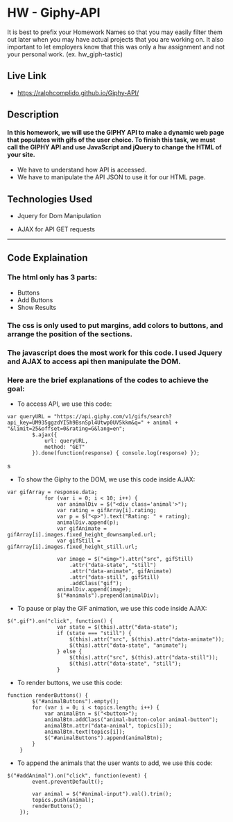 # HW -  Giphy-API
It is best to prefix your Homework Names so that you may easily filter them out later when you may have actual projects that you are working on. It also important to let employers know that this was only a hw assignment and not your personal work. (ex. hw_giph-tastic)



## Live Link
 
  - https://ralphcomplido.github.io/Giphy-API/




## Description

#### In this homework, we will use the GIPHY API to make a dynamic web page that populates with gifs of  the user choice. To finish this task, we must call the GIPHY API and use JavaScript and jQuery to change the HTML of your site. 


- We have to understand how API is accessed.
- We have to manipulate the API JSON to use it for our HTML page.

## Technologies Used


- Jquery for Dom Manipulation


- AJAX for API GET requests



-------------


## Code Explaination


### The html only has 3 parts:

 - Buttons
 - Add Buttons
 - Show Results

### The css is only used to put margins, add colors to buttons, and arrange the position of the sections.

### The javascript does the most work for this code. I used Jquery and AJAX to access api then manipulate the DOM.


### Here are the brief explanations of the codes to achieve the goal:
- To access API, we use this code:

```
var queryURL = "https://api.giphy.com/v1/gifs/search?api_key=UM935ggzdYI5h9BsnSpl4Utwp0UV5kkm&q=" + animal + "&limit=25&offset=0&rating=G&lang=en";
        $.ajax({
            url: queryURL,
            method: "GET"
        }).done(function(response) { console.log(response) });
```
s
- To show the Giphy to the DOM, we use this code inside AJAX:
```
var gifArray = response.data;
            for (var i = 0; i < 10; i++) {
                var animalDiv = $("<div class='animal'>");
                var rating = gifArray[i].rating;
                var p = $("<p>").text("Rating: " + rating);
                animalDiv.append(p);
                var gifAnimate = gifArray[i].images.fixed_height_downsampled.url;
                var gifStill = gifArray[i].images.fixed_height_still.url;

                var image = $("<img>").attr("src", gifStill)
                    .attr("data-state", "still")
                    .attr("data-animate", gifAnimate)
                    .attr("data-still", gifStill)
                    .addClass("gif");
                animalDiv.append(image);
                $("#animals").prepend(animalDiv);
```

- To pause or play the GIF animation, we use this code inside AJAX:

```
$(".gif").on("click", function() {
                var state = $(this).attr("data-state");
                if (state === "still") {
                    $(this).attr("src", $(this).attr("data-animate"));
                    $(this).attr("data-state", "animate");
                } else {
                    $(this).attr("src", $(this).attr("data-still"));
                    $(this).attr("data-state", "still");
                }
 ```

- To render buttons, we use this code:
```
function renderButtons() {
        $("#animalButtons").empty();
        for (var i = 0; i < topics.length; i++) {
            var animalBtn = $("<button>");
            animalBtn.addClass("animal-button-color animal-button");
            animalBtn.attr("data-animal", topics[i]);
            animalBtn.text(topics[i]);
            $("#animalButtons").append(animalBtn);
        }
    }
```

- To append the animals that the user wants to add, we use this code:
```
$("#addAnimal").on("click", function(event) {
        event.preventDefault();

        var animal = $("#animal-input").val().trim();
        topics.push(animal);
        renderButtons();
    });
```